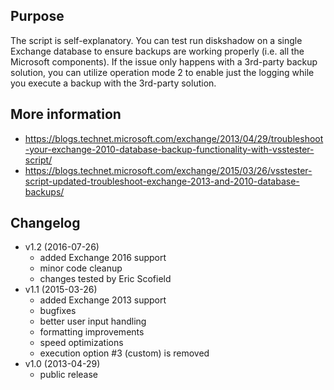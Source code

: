## Purpose
The script is self-explanatory. You can test run diskshadow on a single Exchange database to ensure backups are working properly (i.e. all the Microsoft components). If the issue only happens with a 3rd-party backup solution, you can utilize operation mode 2 to enable just the logging while you execute a backup with the 3rd-party solution.

<screenshot>

## More information
* https://blogs.technet.microsoft.com/exchange/2013/04/29/troubleshoot-your-exchange-2010-database-backup-functionality-with-vsstester-script/
* https://blogs.technet.microsoft.com/exchange/2015/03/26/vsstester-script-updated-troubleshoot-exchange-2013-and-2010-database-backups/

## Changelog
* v1.2 (2016-07-26)
  - added Exchange 2016 support
  - minor code cleanup
  - changes tested by Eric Scofield
* v1.1 (2015-03-26)
  - added Exchange 2013 support
  - bugfixes
  - better user input handling
  - formatting improvements
  - speed optimizations
  - execution option #3 (custom) is removed
* v1.0 (2013-04-29)
  - public release